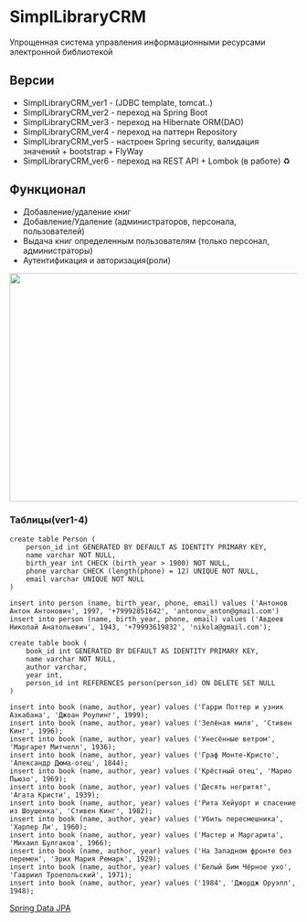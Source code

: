 # SimplLibraryCRM
Упрощенная система управления информационными ресурсами электронной библиотекой

## Версии
- SimplLibraryCRM_ver1 - (JDBC template, tomcat..)
- SimplLibraryCRM_ver2 - переход на Spring Boot
- SimplLibraryCRM_ver3 - переход на Hibernate ORM(DAO)
- SimplLibraryCRM_ver4 - переход на паттерн Repository
- SimplLibraryCRM_ver5 - настроен Spring security, валидация значений + bootstrap + FlyWay
- SimplLibraryCRM_ver6 - переход на REST API + Lombok (в работе) :recycle:
## Функционал
- Добавление/удаление книг
- Добавление/Удаление (администраторов, персонала, пользователей)
- Выдача книг определенным пользователям (только персонал, администраторы)
- Аутентификация и авторизация(роли)

<img src="https://user-images.githubusercontent.com/92088165/172870914-274c0984-f851-461c-9318-424d44454d55.gif" width="600" height="400"/>

### Таблицы(ver1-4)
```
create table Person (
    person_id int GENERATED BY DEFAULT AS IDENTITY PRIMARY KEY,
    name varchar NOT NULL,
    birth_year int CHECK (birth_year > 1900) NOT NULL,
    phone varchar CHECK (length(phone) = 12) UNIQUE NOT NULL,
    email varchar UNIQUE NOT NULL
)
```

```
insert into person (name, birth_year, phone, email) values ('Антонов Антон Антонович', 1997, '+79992851642', 'antonov_anton@gmail.com')
insert into person (name, birth_year, phone, email) values ('Авдеев Николай Анатольевич', 1943, '+79993619832', 'nikola@gmail.com');
```

```
create table book (
    book_id int GENERATED BY DEFAULT AS IDENTITY PRIMARY KEY,
    name varchar NOT NULL,
    author varchar,
    year int,
    person_id int REFERENCES person(person_id) ON DELETE SET NULL
)
```

```
insert into book (name, author, year) values ('Гарри Поттер и узник Азкабана', 'Джоан Роулинг', 1999);
insert into book (name, author, year) values ('Зелёная миля', 'Стивен Кинг', 1996);
insert into book (name, author, year) values ('Унесённые ветром', 'Маргарет Митчелл', 1936);
insert into book (name, author, year) values ('Граф Монте-Кристо', 'Александр Дюма-отец', 1844);
insert into book (name, author, year) values ('Крёстный отец', 'Марио Пьюзо', 1969);
insert into book (name, author, year) values ('Десять негритят', 'Агата Кристи', 1939);
insert into book (name, author, year) values ('Рита Хейуорт и спасение из Шоушенка', 'Стивен Кинг', 1982);
insert into book (name, author, year) values ('Убить пересмешника', 'Харпер Ли', 1960);
insert into book (name, author, year) values ('Мастер и Маргарита', 'Михаил Булгаков', 1966);
insert into book (name, author, year) values ('На Западном фронте без перемен', 'Эрих Мария Ремарк', 1929);
insert into book (name, author, year) values ('Белый Бим Чёрное ухо', 'Гавриил Троепольский', 1971);
insert into book (name, author, year) values ('1984', 'Джордж Оруэлл', 1948);
```

[Spring Data JPA](https://docs.spring.io/spring-data/jpa/docs/current/reference/html/#reference)
